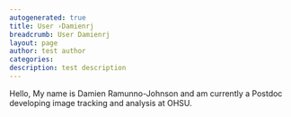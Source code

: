 ```yaml
---
autogenerated: true
title: User ›Damienrj
breadcrumb: User Damienrj
layout: page
author: test author
categories: 
description: test description
---
```


Hello, My name is Damien Ramunno-Johnson and am currently a Postdoc developing image tracking and analysis at OHSU.
